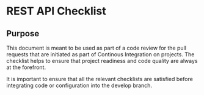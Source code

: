 
# REST API Checklist

## Purpose 
This document is meant to be used as part of a code review for the pull requests that are initiated as part of Continous Integration on projects. The checklist helps to ensure that project readiness and code quality are always at the forefront.

It is important to ensure that all the relevant checklists are satisfied before integrating code or configuration into the develop branch. 

##
<!--stackedit_data:
eyJoaXN0b3J5IjpbNTMwOTAyMzUxXX0=
-->